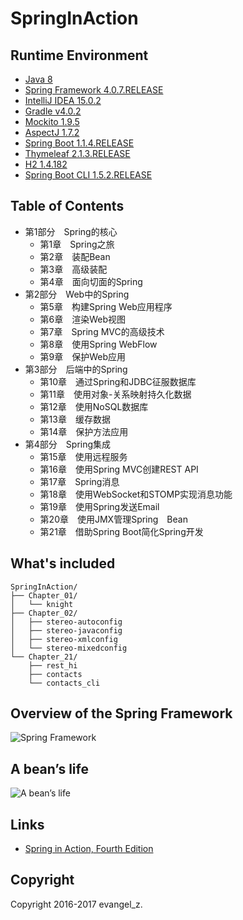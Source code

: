 # SpringInAction

## Runtime Environment

 - [Java 8](http://www.oracle.com/technetwork/java/javase/downloads/jdk8-downloads-2133151.html)
 - [Spring Framework 4.0.7.RELEASE](http://projects.spring.io/spring-framework)
 - [IntelliJ IDEA 15.0.2](http://www.jetbrains.com/idea/download/index.html)
 - [Gradle v4.0.2](https://gradle.org/releases)
 - [Mockito 1.9.5](http://site.mockito.org)
 - [AspectJ 1.7.2](http://www.eclipse.org/aspectj/downloads.php)
 - [Spring Boot 1.1.4.RELEASE](https://projects.spring.io/spring-boot)
 - [Thymeleaf 2.1.3.RELEASE](http://www.thymeleaf.org/download.html)
 - [H2 1.4.182](http://www.h2database.com/html/main.html)
 - [Spring Boot CLI 1.5.2.RELEASE](http://docs.spring.io/spring-boot/docs/current/reference/html/getting-started-installing-spring-boot.html#getting-started-installing-the-cli)

## Table of Contents

 - 第1部分　Spring的核心
	 - 第1章　Spring之旅
	 - 第2章　装配Bean
	 - 第3章　高级装配
	 - 第4章　面向切面的Spring
 - 第2部分　Web中的Spring
	 - 第5章　构建Spring Web应用程序
	 - 第6章　渲染Web视图
	 - 第7章　Spring MVC的高级技术
	 - 第8章　使用Spring WebFlow
	 - 第9章　保护Web应用
 - 第3部分　后端中的Spring
	 - 第10章　通过Spring和JDBC征服数据库
	 - 第11章　使用对象-关系映射持久化数据
	 - 第12章　使用NoSQL数据库
	 - 第13章　缓存数据
	 - 第14章　保护方法应用
 - 第4部分　Spring集成
	 - 第15章　使用远程服务
	 - 第16章　使用Spring MVC创建REST API
	 - 第17章　Spring消息
	 - 第18章　使用WebSocket和STOMP实现消息功能
	 - 第19章　使用Spring发送Email
	 - 第20章　使用JMX管理Spring　Bean
	 - 第21章　借助Spring Boot简化Spring开发

## What's included

```
SpringInAction/
├── Chapter_01/
│   └── knight
├── Chapter_02/
│   ├── stereo-autoconfig
│   ├── stereo-javaconfig
│   ├── stereo-xmlconfig
│   └── stereo-mixedconfig
└── Chapter_21/
    ├── rest_hi
    ├── contacts
    └── contacts_cli
```

## Overview of the Spring Framework
![Spring Framework](http://img.my.csdn.net/uploads/201708/08/1502171026_5822.png)

## A bean’s life
![A bean’s life](http://img.my.csdn.net/uploads/201708/08/1502171027_5379.jpg)

## Links

- [Spring in Action, Fourth Edition](https://www.manning.com/books/spring-in-action-fourth-edition)

## Copyright

Copyright 2016-2017 evangel_z.
